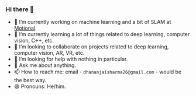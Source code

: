 ### Hi there 👋

- 🔭 I’m currently working on machine learning and a bit of SLAM at [Motional](https://motional.com/).
- 🌱 I’m currently learning a lot of things related to deep learning, computer vision, C++, etc.
- 👯 I’m looking to collaborate on projects related to deep learning, computer vision, AR, VR, etc.
- 🤔 I’m looking for help with nothing in particular.
- 💬 Ask me about anything.
- 📫 How to reach me: email - `dhananjaisharma26@gmail.com` - would be the best way.
- 😄 Pronouns: He/him.

<!--
**dhananjaisharma10/dhananjaisharma10** is a ✨ _special_ ✨ repository because its `README.md` (this file) appears on your GitHub profile.

Here are some ideas to get you started:

- 🔭 I’m currently working on ...
- 🌱 I’m currently learning ...
- 👯 I’m looking to collaborate on ...
- 🤔 I’m looking for help with ...
- 💬 Ask me about ...
- 📫 How to reach me: ...
- 😄 Pronouns: ...
- ⚡ Fun fact: ...
-->
